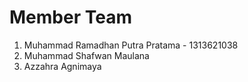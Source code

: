 # Member Team
  1. Muhammad Ramadhan Putra Pratama - 1313621038
  2. Muhammad Shafwan Maulana
  3. Azzahra Agnimaya 
